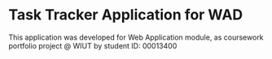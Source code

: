# Task Tracker Application for WAD

This application was developed for Web Application module, as coursework portfolio project @ WIUT by student ID: 00013400
